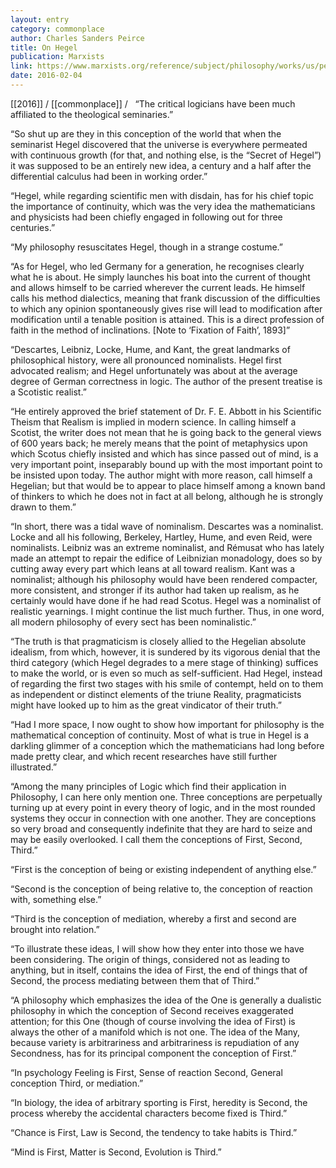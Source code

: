 ```yaml
---
layout: entry
category: commonplace
author: Charles Sanders Peirce
title: On Hegel
publication: Marxists
link: https://www.marxists.org/reference/subject/philosophy/works/us/peirce3.htm
date: 2016-02-04
---
```


[[2016]] / [[commonplace]] / 
 
“The critical logicians have been much affiliated to the theological seminaries.”

“So shut up are they in this conception of the world that when the seminarist Hegel discovered that the universe is everywhere permeated with continuous growth (for that, and nothing else, is the “Secret of Hegel”) it was supposed to be an entirely new idea, a century and a half after the differential calculus had been in working order.”

“Hegel, while regarding scientific men with disdain, has for his chief topic the importance of continuity, which was the very idea the mathematicians and physicists had been chiefly engaged in following out for three centuries.”

“My philosophy resuscitates Hegel, though in a strange costume.”

“As for Hegel, who led Germany for a generation, he recognises clearly what he is about. He simply launches his boat into the current of thought and allows himself to be carried wherever the current leads. He himself calls his method dialectics, meaning that frank discussion of the difficulties to which any opinion spontaneously gives rise will lead to modification after modification until a tenable position is attained. This is a direct profession of faith in the method of inclinations. [Note to ‘Fixation of Faith’, 1893]”

“Descartes, Leibniz, Locke, Hume, and Kant, the great landmarks of philosophical history, were all pronounced nominalists. Hegel first advocated realism; and Hegel unfortunately was about at the average degree of German correctness in logic. The author of the present treatise is a Scotistic realist.”

“He entirely approved the brief statement of Dr. F. E. Abbott in his Scientific Theism that Realism is implied in modern science. In calling himself a Scotist, the writer does not mean that he is going back to the general views of 600 years back; he merely means that the point of metaphysics upon which Scotus chiefly insisted and which has since passed out of mind, is a very important point, inseparably bound up with the most important point to be insisted upon today. The author might with more reason, call himself a Hegelian; but that would be to appear to place himself among a known band of thinkers to which he does not in fact at all belong, although he is strongly drawn to them.”

“In short, there was a tidal wave of nominalism. Descartes was a nominalist. Locke and all his following, Berkeley, Hartley, Hume, and even Reid, were nominalists. Leibniz was an extreme nominalist, and Rémusat who has lately made an attempt to repair the edifice of Leibnizian monadology, does so by cutting away every part which leans at all toward realism. Kant was a nominalist; although his philosophy would have been rendered compacter, more consistent, and stronger if its author had taken up realism, as he certainly would have done if he had read Scotus. Hegel was a nominalist of realistic yearnings. I might continue the list much further. Thus, in one word, all modern philosophy of every sect has been nominalistic.”

“The truth is that pragmaticism is closely allied to the Hegelian absolute idealism, from which, however, it is sundered by its vigorous denial that the third category (which Hegel degrades to a mere stage of thinking) suffices to make the world, or is even so much as self-sufficient. Had Hegel, instead of regarding the first two stages with his smile of contempt, held on to them as independent or distinct elements of the triune Reality, pragmaticists might have looked up to him as the great vindicator of their truth.”

“Had I more space, I now ought to show how important for philosophy is the mathematical conception of continuity. Most of what is true in Hegel is a darkling glimmer of a conception which the mathematicians had long before made pretty clear, and which recent researches have still further illustrated.”

“Among the many principles of Logic which find their application in Philosophy, I can here only mention one. Three conceptions are perpetually turning up at every point in every theory of logic, and in the most rounded systems they occur in connection with one another. They are conceptions so very broad and consequently indefinite that they are hard to seize and may be easily overlooked. I call them the conceptions of First, Second, Third.”

“First is the conception of being or existing independent of anything else.”

“Second is the conception of being relative to, the conception of reaction with, something else.”

“Third is the conception of mediation, whereby a first and second are brought into relation.”

“To illustrate these ideas, I will show how they enter into those we have been considering. The origin of things, considered not as leading to anything, but in itself, contains the idea of First, the end of things that of Second, the process mediating between them that of Third.”

“A philosophy which emphasizes the idea of the One is generally a dualistic philosophy in which the conception of Second receives exaggerated attention; for this One (though of course involving the idea of First) is always the other of a manifold which is not one. The idea of the Many, because variety is arbitrariness and arbitrariness is repudiation of any Secondness, has for its principal component the conception of First.”

“In psychology Feeling is First, Sense of reaction Second, General conception Third, or mediation.”

“In biology, the idea of arbitrary sporting is First, heredity is Second, the process whereby the accidental characters become fixed is Third.”

“Chance is First, Law is Second, the tendency to take habits is Third.”

“Mind is First, Matter is Second, Evolution is Third.”
